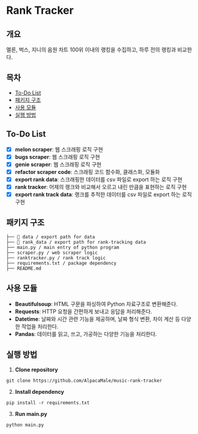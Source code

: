 # Rank Tracker

## 개요

멜론, 벅스, 지니의 음원 차트 100위 이내의 랭킹을 수집하고, 하루 전의 랭킹과 비교한다.

## 목차

- [To-Do List](#to-do-list)
- [패키지 구조](#패키지-구조)
- [사용 모듈](#사용-모듈)
- [실행 방법](#실행-방법)

## To-Do List

- [x] **melon scraper**: 웹 스크래핑 로직 구현
- [x] **bugs scraper**: 웹 스크래핑 로직 구현
- [x] **genie scraper**: 웹 스크래핑 로직 구현
- [x] **refactor scraper code**: 스크래핑 코드 함수화, 클래스화, 모듈화
- [x] **export rank data**: 스크래핑한 데이터를 csv 파일로 export 하는 로직 구현
- [x] **rank tracker**: 어제의 랭크와 비교해서 오르고 내린 만큼을 표현하는 로직 구현
- [x] **export rank track data**: 랭크를 추적한 데이터를 csv 파일로 export 하는 로직 구현

## 패키지 구조

```
├── 📁 data / export path for data
├── 📁 rank_data / export path for rank-tracking data
├── main.py / main entry of python program
├── scraper.py / web scraper logic
├── ranktracker.py / rank track logic
├── requirements.txt / package dependency
├── README.md
```

## 사용 모듈

- **Beautifulsoup**: HTML 구문을 파싱하여 Python 자료구조로 변환해준다.
- **Requests**: HTTP 요청을 간편하게 보내고 응답을 처리해준다.
- **Datetime**: 날짜와 시간 관련 기능을 제공하며, 날짜 형식 변환, 차이 계산 등 다양한 작업을 처리한다.
- **Pandas**: 데이터를 읽고, 쓰고, 가공하는 다양한 기능을 처리한다.

## 실행 방법

1. **Clone repository**

```
git clone https://github.com/AlpacaMale/music-rank-tracker
```

2. **Install dependency**

```
pip install -r requirements.txt
```

3. **Run main.py**

```
python main.py
```
